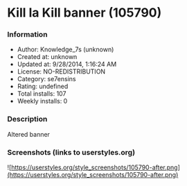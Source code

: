 # Kill la Kill banner (105790)

### Information
- Author: Knowledge_7s (unknown)
- Created at: unknown
- Updated at: 9/28/2014, 1:16:24 AM
- License: NO-REDISTRIBUTION
- Category: se7ensins
- Rating: undefined
- Total installs: 107
- Weekly installs: 0


### Description
Altered banner


### Screenshots (links to userstyles.org)
![https://userstyles.org/style_screenshots/105790-after.png](https://userstyles.org/style_screenshots/105790-after.png)


